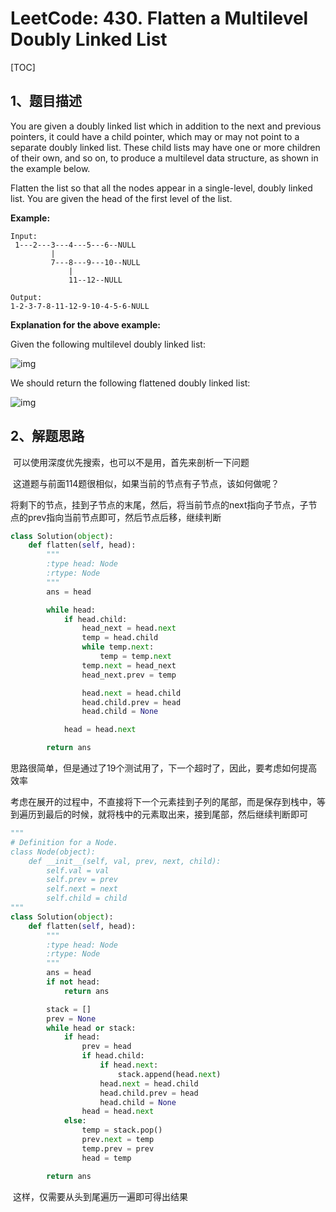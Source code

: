 # LeetCode: 430. Flatten a Multilevel Doubly Linked List

[TOC]

## 1、题目描述

You are given a doubly linked list which in addition to the next and previous pointers, it could have a child pointer, which may or may not point to a separate doubly linked list. These child lists may have one or more children of their own, and so on, to produce a multilevel data structure, as shown in the example below.

Flatten the list so that all the nodes appear in a single-level, doubly linked list. You are given the head of the first level of the list.

**Example:**

```
Input:
 1---2---3---4---5---6--NULL
         |
         7---8---9---10--NULL
             |
             11--12--NULL

Output:
1-2-3-7-8-11-12-9-10-4-5-6-NULL
```

**Explanation for the above example:**

Given the following multilevel doubly linked list:

![img](https://leetcode-cn.com/static/images/problemset/MultilevelLinkedList.png)

We should return the following flattened doubly linked list:

![img](https://leetcode-cn.com/static/images/problemset/MultilevelLinkedListFlattened.png)

## 2、解题思路

​	可以使用深度优先搜索，也可以不是用，首先来剖析一下问题

​	这道题与前面114题很相似，如果当前的节点有子节点，该如何做呢？

​	将剩下的节点，挂到子节点的末尾，然后，将当前节点的next指向子节点，子节点的prev指向当前节点即可，然后节点后移，继续判断

```python
class Solution(object):
    def flatten(self, head):
        """
        :type head: Node
        :rtype: Node
        """
        ans = head

        while head:
            if head.child:
                head_next = head.next
                temp = head.child
                while temp.next:
                    temp = temp.next
                temp.next = head_next
                head_next.prev = temp

                head.next = head.child
                head.child.prev = head
                head.child = None

            head = head.next

        return ans

```

​	思路很简单，但是通过了19个测试用了，下一个超时了，因此，要考虑如何提高效率

​	考虑在展开的过程中，不直接将下一个元素挂到子列的尾部，而是保存到栈中，等到遍历到最后的时候，就将栈中的元素取出来，接到尾部，然后继续判断即可

```python
"""
# Definition for a Node.
class Node(object):
    def __init__(self, val, prev, next, child):
        self.val = val
        self.prev = prev
        self.next = next
        self.child = child
"""
class Solution(object):
    def flatten(self, head):
        """
        :type head: Node
        :rtype: Node
        """
        ans = head
        if not head:
            return ans

        stack = []
        prev = None
        while head or stack:
            if head:
                prev = head
                if head.child:
                    if head.next:
                        stack.append(head.next)
                    head.next = head.child
                    head.child.prev = head
                    head.child = None
                head = head.next
            else:
                temp = stack.pop()
                prev.next = temp
                temp.prev = prev
                head = temp

        return ans
```

​	这样，仅需要从头到尾遍历一遍即可得出结果
